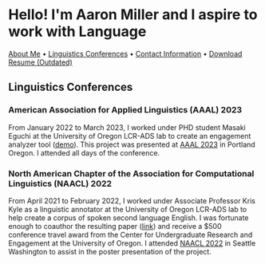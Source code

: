 # Hello! I'm Aaron Miller and I aspire to work with Language

<p>
<a href="https://amille929.github.io/">About Me</a>
• <a href="https://amille929.github.io/docs/conferences">Linguistics Conferences</a>
• <a href="https://amille929.github.io/docs/contact">Contact Information</a>
• <a href="https://github.com/Amille929/Amille929.github.io/files/10832354/A_Miller.resume.docx">Download Resume (Outdated)</a>
</p>

## Linguistics Conferences

### American Association for Applied Linguistics (AAAL) 2023
From January 2022 to March 2023, I worked under PHD student Masaki Eguchi at the University of Oregon LCR-ADS lab to create an engagement analyzer tool ([demo](https://huggingface.co/spaces/egumasa/engagement-analyzer-demo)). This project was presented at [AAAL 2023](https://www.aaal.org/events/aaal-2023-conference---portland-oregon) in Portland Oregon. I attended all days of the conference.

### North American Chapter of the Association for Computational Linguistics (NAACL) 2022
From April 2021 to February 2022, I worked under Associate Professor Kris Kyle as a linguistic annotator at the University of Oregon LCR-ADS lab to help create a corpus of spoken second language English. I was fortunate enough to coauthor the resulting paper ([link](https://aclanthology.org/2022.bea-1.7.pdf)) and receive a $500 conference travel award from the Center for Undergraduate Research and Engagement at the University of Oregon. I attended [NAACL 2022](https://2022.naacl.org/) in Seattle Washington to assist in the poster presentation of the project.